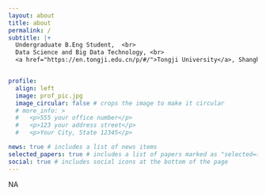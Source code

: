 ```yaml
---
layout: about
title: about
permalink: /
subtitle: |+
  Undergraduate B.Eng Student,  <br>
  Data Science and Big Data Technology, <br>
  <a href="https://en.tongji.edu.cn/p/#/">Tongji University</a>, Shanghai, China.


profile:
  align: left
  image: prof_pic.jpg
  image_circular: false # crops the image to make it circular
  # more_info: >
  #   <p>555 your office number</p>
  #   <p>123 your address street</p>
  #   <p>Your City, State 12345</p>

news: true # includes a list of news items
selected_papers: true # includes a list of papers marked as "selected={true}"
social: true # includes social icons at the bottom of the page
---
```


NA
